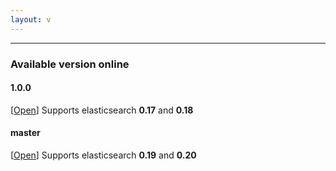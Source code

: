 ```yaml
---
layout: v
---
```


*****

### Available version online

#### 1.0.0

\[<a href="1.0.0">Open</a>\] Supports elasticsearch **0.17** and **0.18**

#### master

\[<a href="master">Open</a>\] Supports elasticsearch **0.19** and **0.20**
